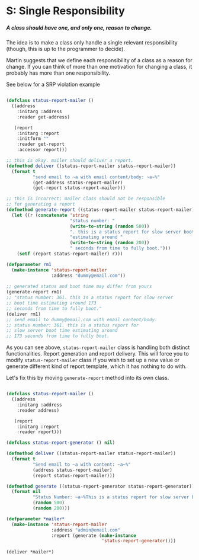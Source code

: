 # S: Single Responsibility

##### A class should have one, and  only one, reason to change.
The idea is to make a class only handle a single relevant responsibility (though, this is up to the programmer to decide).

Martin suggests that we define each responsibility of a class as a reason for change.  If you can think of more than one motivation for changing a class, it probably has more than one responsibility.

See below for a SRP violation example

```lisp

(defclass status-report-mailer ()
  ((address
    :initarg :address
    :reader get-address)

   (report
    :initarg :report
    :initform ""
    :reader get-report
    :accessor report)))

;; this is okay. mailer should deliver a report.
(defmethod deliver ((status-report-mailer status-report-mailer))
  (format t
          "send email to ~a with email content/body: ~a~%"
          (get-address status-report-mailer)
          (get-report status-report-mailer)))

;; this is incorrect; mailer class should not be responsible
;; for generating a report
(defmethod generate-report ((status-report-mailer status-report-mailer))
  (let ((r (concatenate 'string
                        "status number: "
                        (write-to-string (random 500))
                        ". this is a status report for slow server boot time "
                        "estimating around "
                        (write-to-string (random 200))
                        " seconds from time to fully boot.")))
    (setf (report status-report-mailer) r)))

(defparameter rm1
  (make-instance 'status-report-mailer
                 :address "dummy@email.com"))
                 
;; generated status and boot time may differ from yours
(generate-report rm1) 
;; "status number: 361. this is a status report for slow server
;; boot time estimating around 173
;; seconds from time to fully boot."
(deliver rm1)
;; send email to dummy@email.com with email content/body:
;; status number: 361. this is a status report for 
;; slow server boot time estimating around
;; 173 seconds from time to fully boot.

```

As you can see above, `status-report-mailer` class is handling both distinct functionalities. Report generation and report delivery. This will force you to modify `status-report-mailer` class if you wish to set up a new value or generate different kind of report template, which it has nothing to do with.

Let's fix this by moving `generate-report` method into its own class.

```lisp

(defclass status-report-mailer ()
  ((address
    :initarg :address
    :reader address)

   (report
    :initarg :report
    :reader report)))

(defclass status-report-generator () nil)

(defmethod deliver ((status-report-mailer status-report-mailer))
  (format t
          "Send email to ~a with content: ~a~%"
          (address status-report-mailer)
          (report status-report-mailer)))

(defmethod generate ((status-report-generator status-report-generator))
  (format nil
          "Status Number: ~a~%This is a status report for slow server boot time estimating around ~a seconds from time to fully boot.~%"
          (random 500)
          (random 200)))

(defparameter *mailer*
  (make-instance 'status-report-mailer
                 :address "admin@email.com"
                 :report (generate (make-instance
                                    'status-report-generator))))
                                    
(deliver *mailer*)

```




